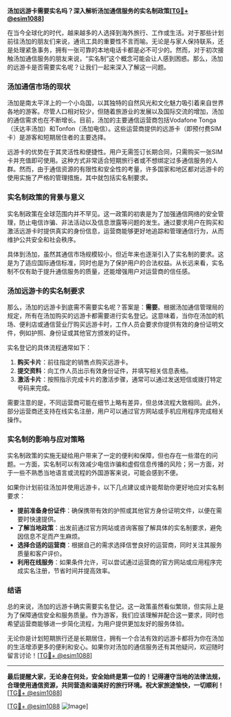 **汤加远游卡需要实名吗？深入解析汤加通信服务的实名制政策[[TG💪+ @esim1088](https://t.me/s/esim1088)]**

在当今全球化的时代，越来越多的人选择到海外旅行、工作或生活。对于那些计划前往汤加的朋友们来说，通讯工具的重要性不言而喻。无论是与家人保持联系，还是处理紧急事务，拥有一张可靠的本地电话卡都是必不可少的。然而，对于初次接触汤加通信服务的朋友来说，“实名制”这个概念可能会让人感到困惑。那么，汤加的远游卡是否需要实名呢？让我们一起来深入了解这一问题。

### 汤加通信市场的现状

汤加是南太平洋上的一个小岛国，以其独特的自然风光和文化魅力吸引着来自世界各地的游客。尽管人口相对较少，但随着旅游业的发展以及国际交流的增加，汤加的通信需求也在不断增长。目前，汤加的主要通信运营商包括Vodafone Tonga（沃达丰汤加）和Tonfon（汤加电信）。这些运营商提供的远游卡（即预付费SIM卡）是游客和短期居住者的主要选择。

远游卡的优势在于其灵活性和便捷性。用户无需签订长期合同，只需购买一张SIM卡并充值即可使用。这种方式非常适合短期旅行者或不想绑定过多通信服务的人群。然而，由于通信资源的有限性和安全性的考量，许多国家和地区都对远游卡的使用实施了严格的管理措施，其中就包括实名制要求。

### 实名制政策的背景与意义

实名制政策在全球范围内并不罕见。这一政策的初衷是为了加强通信网络的安全管理，防止电信诈骗、非法活动以及信息泄露等问题的发生。通过要求用户在购买和激活远游卡时提供真实的身份信息，运营商能够更好地追踪和管理通信行为，从而维护公共安全和社会秩序。

具体到汤加，虽然其通信市场规模较小，但近年来也逐渐引入了实名制的要求。这是为了适应国际通信标准，同时也是为了保护用户的合法权益。从长远来看，实名制不仅有助于提升通信服务的质量，还能增强用户对运营商的信任感。

### 汤加远游卡的实名制要求

那么，汤加的远游卡到底需不需要实名呢？答案是：**需要**。根据汤加通信管理局的规定，所有在汤加购买的远游卡都需要进行实名登记。这意味着，当你在汤加的机场、便利店或通信营业厅购买远游卡时，工作人员会要求你提供有效的身份证明文件，例如护照、身份证或其他官方颁发的证件。

实名登记的具体流程通常如下：

1. **购买卡片**：前往指定的销售点购买远游卡。
2. **提交资料**：向工作人员出示有效身份证件，并填写相关信息表格。
3. **激活卡片**：按照指示完成卡片的激活步骤，通常可以通过发送短信或拨打特定号码来完成。

需要注意的是，不同运营商可能在细节上略有差异，但总体流程大致相同。此外，部分运营商还支持在线实名注册，用户可以通过官方网站或手机应用程序完成相关操作。

### 实名制的影响与应对策略

实名制政策的实施无疑给用户带来了一定的便利和保障，但也存在一些潜在的问题。一方面，实名制可以有效减少电信诈骗和虚假信息传播的风险；另一方面，对于一些不熟悉当地语言或流程的外国游客来说，可能会感到不便。

如果你计划前往汤加并使用远游卡，以下几点建议或许能帮助你更好地应对实名制要求：

- **提前准备身份证件**：确保携带有效的护照或其他官方身份证明文件，以便在需要时快速提供。
- **了解当地政策**：出发前通过官方网站或咨询客服了解具体的实名制要求，避免因信息不足而产生麻烦。
- **选择合适的运营商**：根据自己的需求选择信誉良好的运营商，同时关注其服务质量和客户评价。
- **利用在线服务**：如果条件允许，可以尝试通过运营商的官方网站或应用程序完成实名注册，节省时间并提高效率。

### 结语

总的来说，汤加的远游卡确实需要实名登记。这一政策虽然看似繁琐，但实际上是为了保障通信安全和服务质量。作为游客，我们应该理解并配合这一要求，同时也希望运营商能够进一步简化流程，为用户提供更加友好的服务体验。

无论你是计划短期旅行还是长期居住，拥有一个合法有效的远游卡都将为你在汤加的生活增添更多的便利和安心。如果你对汤加的通信服务还有其他疑问，欢迎随时留言讨论！[[TG💪+ @esim1088](https://t.me/s/esim1088)]

---

**最后提醒大家，无论身在何处，安全始终是第一位的！记得遵守当地的法律法规，合理使用通信资源，共同营造和谐美好的旅行环境。祝大家旅途愉快，一切顺利！** [[TG💪+ @esim1088](https://t.me/s/esim1088)] 

[[TG💪+ @esim1088](https://t.me/s/esim1088) ![Image](https://i.postimg.cc/4NQfJmqS/Snipaste-2025-05-13-00-14-12.png)]